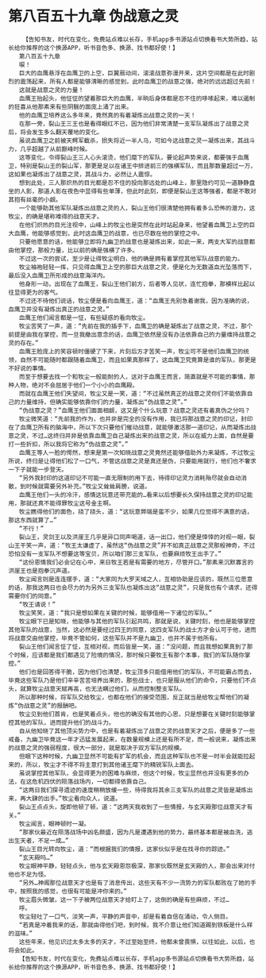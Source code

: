 # 第八百五十九章 伪战意之灵
        【告知书友，时代在变化，免费站点难以长存，手机app多书源站点切换看书大势所趋，站长给你推荐的这个换源APP，听书音色多、换源、找书都好使！】
       第八百五十九章
       唳！
       巨大的血鹰悬浮在血鹰卫的上空，巨翼扇动间，滚滚战意弥漫开来，这片空间都是在此时剧烈的震荡起来，所有人都是能够清晰的感觉到，此时血鹰卫的战意之强，绝对的远远超过先前！
       这就是战意之灵的力量！
       血鹰王抬起头，他怔怔的望着那巨大的血鹰，半晌后身体都是忍不住的哆嗦起来，难以遏制的狂喜从他那素来有些阴翳的面庞上涌了出来。
       他的血鹰卫培养这么多年来，竟然真的有着凝炼出战意之灵的一天！
       在那一旁，裂山王三王也是看得眼红不已，因为他们非常清楚一支军队凝炼出了战意之灵后，将会发生多么翻天覆地的变化。
       虽说血鹰卫之前被天鳄军截杀，损失将近一半人马，可如今这战意之灵一凝炼出来，其战斗力，几乎超越了从前巅峰时候。
       这等变化，令得裂山王三人心头滚烫，他们麾下的军队，要论起声势来说，都要强于血鹰卫，特别是裂山王的裂山军，那更是足以在诸王中排进前三的强横军队，而且那数量超过一万，这如果也凝炼出了战意之灵，其战斗力，必然让人震惊。
       想到此处，三人那炽热的目光都是忍不住的投向那远处的山峰上，那里隐约可见一道静静盘坐的人影，那道人影在夜色中显得有些单薄，但此时此刻，即便是裂山王这等强者，都是不敢对其抱有丝毫的小觑。
       一个能够助其他军队凝炼出战意之灵的人，裂山王他们很清楚他拥有着多么恐怖的潜力，这牧尘，的确是堪称难得的战意天才。
       在他们炽热的目光注视中，山峰上的牧尘也是突然在此时站起身来，他望着血鹰卫上空的巨大血鹰，他能够感觉到，此时这血鹰卫的战意，也已尽数在他的掌控之中。
       只要他愿意的话，他能够立即将九幽卫的战意也是凝炼出来，如此一来，两支大军的战意都由他掌控，那般力量，比以前的确是强横了许多。
       不过这一次的尝试，至少是让得牧尘明白，他的确是拥有着掌控其他军队战意的能力。
       牧尘袖袍轻轻一挥，只见得血鹰卫上空的那巨大战意之灵，便是化为无数道血光坠落而下，最后没入血鹰卫所形成的战意海洋内。
       他身形一动，出现在了血鹰王，裂山王他们前方，后者等人见状，连忙抱拳，那模样比起以往显得更为的客气。
       不过还不待他们说话，牧尘便是看向血鹰王，道：“血鹰王先别急着谢我，因为准确的说，血鹰卫并没有凝炼出真正的战意之灵。”
       血鹰王他们闻言都是一怔，有些疑惑的看向牧尘。
       牧尘苦笑了一声，道：“先前在我的插手下，血鹰卫的确是凝炼出了战意之灵，不过，那个前提是由我在掌控，而一旦我撤出意念的话，血鹰卫依然是没有办法依靠自己的力量维持战意之灵的存在。”
       血鹰王脸庞上的笑容顿时僵硬了下来，片刻后方才苦笑一声，牧尘可不是他们血鹰卫的统领，自然不可能随时都跟随着血鹰卫，而且如果真那样了，这血鹰卫究竟算是谁的军队，那更是不好说的事情。
       而至于想要去找一个和牧尘一般能耐的人，这对于血鹰王而言，简直就是不可能的事情，那种人物，绝对不会屈居于他们一个小小的血鹰殿。
       而就在血鹰王他们失望间，牧尘又是一笑，道：“不过虽然真正的战意之灵你们不能依靠自己的力量维持，但确实能够依靠你们的力量，凝炼出“伪战意之灵”。”
       “伪战意之灵？”血鹰王他们面面相觑，这又是个什么玩意？战意之灵还有着真伪之分吗？
       牧尘微笑道：“先前我的作为，也并非是完全的没有作用，我已将那战意之灵的印记，封印在了血鹰卫所有的脑海中，所以下次只要他们催动战意，就能够激活那一道印记，从而凝炼出战意之灵，不过…这终归并非是依靠血鹰卫自己凝炼出来的战意之灵，所以在威力上面，自然是要打一些折扣，所以我将它称为“伪战意之灵”。”
       血鹰王等人一脸的愕然，想来是第一次知晓战意之灵竟然还能够借助外力来凝炼，不过牧尘所说，终归是让得他们松了一口气，不管这战意之灵是真还是伪，只要能用就行，他们也不奢求一下子就能一步登天。
       “另外我封印的这道印记不可能一直无限制的用下去，待得印记灵力消耗殆尽就会自动消散，到时候就需要另外补充。”牧尘又耸耸肩膀，说道。
       血鹰王他们一头的冷汗，感情这玩意还带充能的…看来以后想要长久保持战意之灵的印记能用，那就还真不能得罪牧尘这号金主啊。
       牧尘瞧得他们的面色，挠了挠头，道：“这玩意弊端是蛮不少，如果几位觉得不满意的话，那这东西就算了…”
       “不行！”
       裂山王，灵剑王以及洪崖王几乎是异口同声喝道，话一出口，他们便是悻悻的对视一眼，裂山王干笑一声，道：“牧王太谦虚了，虽然这“伪战意之灵”并不如真正战意之灵那般神奇，不过恐怕没有一支军队不想要这等宝贝，所以咱们那三支军队，也要麻烦牧王出手了。”
       “这份恩情我们必会记在心中，来日牧王若是有需要的地方，尽管开口。”那素来沉默寡言的洪崖王也是抱拳沉声道。
       牧尘闻言则是连连摆手，道：“大家同为大罗天域之人，互相协助是应该的，既然三位愿意的话，那我这两日也会尽力的为另外三支军队也凝炼出这“战意之灵”，只是我也有个请求，还得需要你们的同意。”
       “牧王请说！”
       牧尘笑笑，道：“我只是想如果在关键的时候，能够借用一下诸位的军队。”
       牧尘眼下已是知晓，他能够与其他的军队引起共鸣，那就是说，关键时刻，他也是能够掌控其他军队的战意，当然，这必然是要经过四王的同意，这四支军队的战士方才会认可于他，进而将战意交由他掌控，毕竟不管如何，这些军队并不是九幽卫，也并不属于他所有。
       裂山王他们闻言怔了怔，互相对视，而后皆是一笑，道：“没问题，而且我想如果真到了那个时候，应该都是我们都遇见了险境的情况，那时候只要牧王有那个本事，我们的军队随你掌控。”
       他们也是回答得干脆，因为他们也清楚，牧尘顶多只能借用他们的军队，不可能霸占而去，毕竟这些军队乃是他们辛辛苦苦培养出来的，那些战士，也只是服从他们的命令，只要他们不点头，就算牧尘战意天赋再高，也无法瞒过他们，从而控制整支军队。
       所以那种时候，将军队交给牧尘，也都在他们的接受范围，反正就当是给牧尘帮他们的凝炼“伪战意之灵”的报酬吧。
       牧尘见到他们首肯，也是笑着点头，他也的确没有其他的心思，只是想要在关键时刻能够掌控其他的军队，进而提升他们的战斗力。
       自从他知晓了其他顶尖势力中，也是有着凝炼出了战意之灵的战意天才之后，便是多了一些戒备，九幽卫毕竟这一年才迅猛发展起来，在数量规模上还是有所不足，而一般说来，凝炼出来的战意之灵的强弱程度，很大一部分，就是取决于双方军队的规模。
       但眼下这种时候，九幽卫显然不可能有扩军的机会，而且这种军队也不是一时半会就能拉起来的，所以，牧尘才不得不将主意打到其他诸王麾下的精锐军队上面去。
       虽说掌控其他军队，会显得更为的困难与麻烦，但这个时候，牧尘显然也并没有更多的办法，在这危机四伏的陨落战场内，一切都得依靠自己。
       “这两日我们探寻遗迹的速度稍稍放缓一些，待得我将其余三支军队的战意之灵皆是凝炼出来，再大肆的出手。”牧尘看向众人，说道。
       裂山王点点头，旋即他顿了顿，道：“这两天我收到了一些情报，与玄天殿那位战意天才有关。”
       牧尘闻言，眼神顿时一凝。
       “那家伙最近在陨落战场中凶名颇盛，因为凡是遭遇到他的势力，最终基本都是被血洗，逃出生天者，不足一成…”
       裂山王目光转向牧尘，道：“而根据我们的情报，这家伙似乎是在找寻你的踪迹。”
       “玄天殿吗…”
       牧尘眼神平静，轻轻点头，他与玄天殿恩怨极深，那家伙既然是玄天殿的人，那会出来对付他也不足为怪。
       “另外…神阁那位战意天才也是有了消息传出，这些天有不少一流势力的军队都败在了她的手中，按照我的感觉，也很有可能是冲你来的。”
       牧尘眉头微皱，这一下子被两位战意天才给盯上了，这倒的确是有些麻烦，不过…
       呼。
       牧尘轻吐了一口气，淡笑一声，平静的声音中，却是有着自信在涌动，令人侧目。
       “若真是冲着我来的话，那就由得他们吧，到时候，我不介意让他们知道踢到铁板是什么样的滋味。”
       这些年来，他见识过太多太多的天才，不过至始至终，他都未曾畏惧，以往如此，以后，也将会如此。
       【告知书友，时代在变化，免费站点难以长存，手机app多书源站点切换看书大势所趋，站长给你推荐的这个换源APP，听书音色多、换源、找书都好使！】